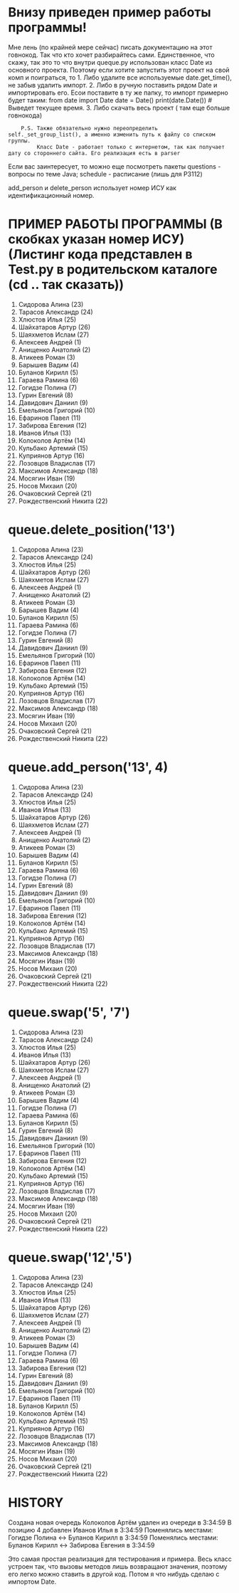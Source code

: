 Внизу приведен пример работы программы!
==================================
Мне лень (по крайней мере сейчас) писать документацию на этот говнокод. Так что кто хочет разбирайтесь сами.
Единственное, что скажу, так это то что внутри queque.py использован класс Date из основного проекта. Поэтому если хотите запустить
этот проект на свой комп и поиграться, то
        1. Либо удалите все используемые date.get_time(), не забыв удалить импорт.
        2. Либо в ручную поставить рядом Date и импортировать его. Есои поставите в ту же папку, то импорт примерно будет таким:
                from date import Date
                date = Date()
                print(date.Date()) # Выведет текущее время.
        3. Либо скачать весь проект ( там еще больше говнокода)
        
        P.S. Также обязательно нужно переопределить self._set_group_list(), а именно изменить путь к файлу со списком группы.
             Класс Date - работает только с интернетом, так как получает дату со стороннего сайта. Его реализация есть в parser

Если вас заинтересует, то можно еще посмотреть пакеты questions - вопросы по теме Java; schedule - расписание (лишь для P3112)

add_person и delete_person использует номер ИСУ как идентификационный номер.

**ПРИМЕР РАБОТЫ ПРОГРАММЫ**
(В скобках указан номер ИСУ)
(Листинг кода представлен в Test.py в родительском каталоге (cd .. так сказать))
======================
1. Сидорова Алина (23)
2. Тарасов Александр (24)
3. Хлюстов Илья (25)
4. Шайхатаров Артур (26)
5. Шаяхметов Ислам (27)
6. Алексеев Андрей (1)
7. Анищенко Анатолий (2)
8. Атикеев Роман (3)
9. Барышев Вадим (4)
10. Буланов Кирилл (5)
11. Гараева Рамина (6)
12. Гогидзе Полина (7)
13. Гурин Евгений (8)
14. Давидович Даниил (9)
15. Емельянов Григорий (10)
16. Ефаринов Павел (11)
17. Забирова Евгения (12)
18. Иванов Илья (13)
19. Колоколов Артём (14)
20. Кульбако Артемий (15)
21. Куприянов Артур (16)
22. Лозовцов Владислав (17)
23. Максимов Александр (18)
24. Мосягин Иван (19)
25. Носов Михаил (20)
26. Очаковский Сергей (21)
27. Рождественский Никита (22)

queue.delete_position('13')
=================================================
1. Сидорова Алина (23)
2. Тарасов Александр (24)
3. Хлюстов Илья (25)
4. Шайхатаров Артур (26)
5. Шаяхметов Ислам (27)
6. Алексеев Андрей (1)
7. Анищенко Анатолий (2)
8. Атикеев Роман (3)
9. Барышев Вадим (4)
10. Буланов Кирилл (5)
11. Гараева Рамина (6)
12. Гогидзе Полина (7)
13. Гурин Евгений (8)
14. Давидович Даниил (9)
15. Емельянов Григорий (10)
16. Ефаринов Павел (11)
17. Забирова Евгения (12)
18. Колоколов Артём (14)
19. Кульбако Артемий (15)
20. Куприянов Артур (16)
21. Лозовцов Владислав (17)
22. Максимов Александр (18)
23. Мосягин Иван (19)
24. Носов Михаил (20)
25. Очаковский Сергей (21)
26. Рождественский Никита (22)

queue.add_person('13', 4)
=================================================
1. Сидорова Алина (23)
2. Тарасов Александр (24)
3. Хлюстов Илья (25)
4. Иванов Илья (13)
5. Шайхатаров Артур (26)
6. Шаяхметов Ислам (27)
7. Алексеев Андрей (1)
8. Анищенко Анатолий (2)
9. Атикеев Роман (3)
10. Барышев Вадим (4)
11. Буланов Кирилл (5)
12. Гараева Рамина (6)
13. Гогидзе Полина (7)
14. Гурин Евгений (8)
15. Давидович Даниил (9)
16. Емельянов Григорий (10)
17. Ефаринов Павел (11)
18. Забирова Евгения (12)
19. Колоколов Артём (14)
20. Кульбако Артемий (15)
21. Куприянов Артур (16)
22. Лозовцов Владислав (17)
23. Максимов Александр (18)
24. Мосягин Иван (19)
25. Носов Михаил (20)
26. Очаковский Сергей (21)
27. Рождественский Никита (22)

queue.swap('5', '7')
=================================================
1. Сидорова Алина (23)
2. Тарасов Александр (24)
3. Хлюстов Илья (25)
4. Иванов Илья (13)
5. Шайхатаров Артур (26)
6. Шаяхметов Ислам (27)
7. Алексеев Андрей (1)
8. Анищенко Анатолий (2)
9. Атикеев Роман (3)
10. Барышев Вадим (4)
11. Гогидзе Полина (7)
12. Гараева Рамина (6)
13. Буланов Кирилл (5)
14. Гурин Евгений (8)
15. Давидович Даниил (9)
16. Емельянов Григорий (10)
17. Ефаринов Павел (11)
18. Забирова Евгения (12)
19. Колоколов Артём (14)
20. Кульбако Артемий (15)
21. Куприянов Артур (16)
22. Лозовцов Владислав (17)
23. Максимов Александр (18)
24. Мосягин Иван (19)
25. Носов Михаил (20)
26. Очаковский Сергей (21)
27. Рождественский Никита (22)

queue.swap('12','5')
=================================================
1. Сидорова Алина (23)
2. Тарасов Александр (24)
3. Хлюстов Илья (25)
4. Иванов Илья (13)
5. Шайхатаров Артур (26)
6. Шаяхметов Ислам (27)
7. Алексеев Андрей (1)
8. Анищенко Анатолий (2)
9. Атикеев Роман (3)
10. Барышев Вадим (4)
11. Гогидзе Полина (7)
12. Гараева Рамина (6)
13. Забирова Евгения (12)
14. Гурин Евгений (8)
15. Давидович Даниил (9)
16. Емельянов Григорий (10)
17. Ефаринов Павел (11)
18. Буланов Кирилл (5)
19. Колоколов Артём (14)
20. Кульбако Артемий (15)
21. Куприянов Артур (16)
22. Лозовцов Владислав (17)
23. Максимов Александр (18)
24. Мосягин Иван (19)
25. Носов Михаил (20)
26. Очаковский Сергей (21)
27. Рождественский Никита (22)

HISTORY
===========================

Создана новая очередь
Колоколов Артём удален из очереди в 3:34:59
В позицию 4 добавлен Иванов Илья в 3:34:59
Поменялись местами: Гогидзе Полина <-> Буланов Кирилл в 3:34:59
Поменялись местами: Буланов Кирилл <-> Забирова Евгения в 3:34:59

Это самая простая реализация для тестирования и примера. Весь класс устроен так, что вызовы методов лишь возвращают значения, поэтому
его легко можно ставить в другой код. Потом я что нибудь сделаю с импортом Date.
